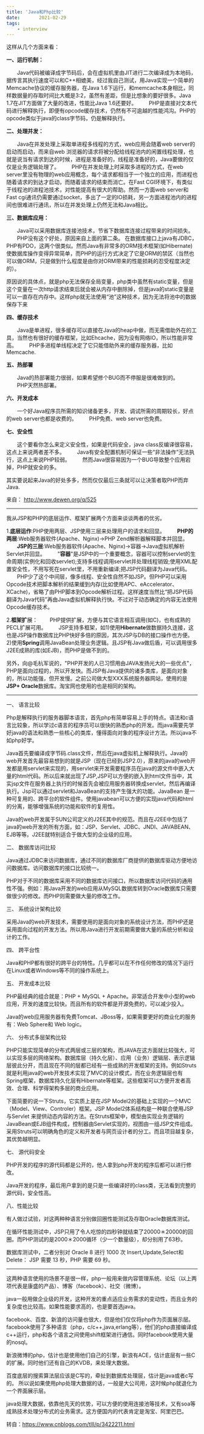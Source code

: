 ```yaml
---
title: 'Java和Php比较'
date:       2021-02-29
tags:
	- interview
---
```










这样从几个方面来看：



**一、运行机制：**

　　Java代码被编译成字节码后，会在虚拟机里由JIT进行二次编译成为本地码，据传言其执行速度可以和C++相媲美，经过我自己测试，用Java实现一个简单的Memcache协议的缓存服务器，在Java 1.6下运行，和memcache本身相比，同样数据量的存取时间比大概是3:2，虽然有差距，但是比想象的要好很多。Java 1.7在JIT方面做了大量的改进，性能比Java 1.6还要好。
　　PHP是直接对文本代码进行解释执行，即便有opcode缓存技术，仍然有不可逾越的性能鸿沟。PHP的opcode类似于java的class字节码，仍是解释执行。

**二、处理并发：**

　　Java在并发处理上采取单进程多线程的方式，web应用会随着web server的启动而启动，而来自web 浏览器的请求将被分配给线程池内的闲置线程处理，也就是说当有请求到达的时候，进程是准备好的，线程是准备好的，Java要做的仅仅是业务逻辑处理了。
　　PHP在并发处理上时采取多进程的方式，在web server里没有物理的web应用概念，每个请求都相当于一个独立的应用，而进程也随着请求的到达才启动，而随着请求的结束而消亡。在Fast CGI环境下，有类似于线程池的进程池技术，对性能提高有很大的帮助。然而一方面web server和Fast cgi通讯仍需要通过socket，多出了一定的IO损耗，另一方面进程池内的进程间也很难进行通讯，所以在并发处理上仍然无法和Java相比。

**三、数据库应用：**

　　Java可以采用数据库连接池技术，节省下数据库连接过程带来的时间损失。
　　PHP没有这个好处，原因来自上面的第二条。
在数据库接口上java有JDBC，PHP有PDO，这两个很类似。然而Java有非常多的ORM技术框架(如Hibernate)使数据库操作变得异常简单，而PHP的运行方式决定了它是ORM的禁区（当然也可以做ORM，只是做到什么程度是由你对ORM带来的性能损耗的忍受程度决定的）。

原因说的具体点，就是php无法保存全局变量，php类中虽然有static变量，但是这个变量在一次http请求结束后就会被从内存中删除掉，但是java的static变量是可以一直存在内存中。这样php就无法使用“池”这种技术，因为无法将池中的数据保存下来

**四、缓存技术**

　　Java是单进程，很多缓存可以直接在Java的heap中做，而无需借助外在的工具，当然也有很好的缓存框架，比如Ehcache，因为没有网络IO，所以性能非常高。
　　PHP多进程单线程决定了它只能借助外来的缓存服务器，比如Memcache.

**五、热部署**

　　Java的热部署能力很弱，如果希望修个BUG而不停服是很难做到的。
　　PHP天然热部署。

**六、开发成本**

　　一个好Java程序员所需的知识储备更多，开发、调试所需的周期较长，好点的web server也都是收费的。
　　PHP免费、web server也免费。

**七、安全性**

　　这个要看你怎么来定义安全性，如果是代码安全，java class反编译很容易，这点上来说两者差不多。
　　Java有安全配置机制可保证一些“非法操作”无法执行，这点上来说PHP较弱。
　　然而Java很容易因为一个BUG导致整个应用宕掉，PHP就安全的多。

其实要说起来Java的好处多多，然而仅仅最后三条就可以让决策者取PHP而弃Java.

来自： <http://www.dewen.org/q/525>

 

 

------

 

我从JSP和PHP的底层运作、框架扩展两个方面来谈谈两者的优劣。

1.**底层运作**:PHP使用两层、JSP使用三层来处理用户的请求和回显。
　　**PHP的两层**:Web服务器软件(Apache、Nginx)->PHP Zend解析器解释脚本并回显。
　　**JSP的三层**:Web服务器软件(Apache、Nginx)->容器->Java虚拟机解析Servlet并回显。
　　"**容器**"是JSP中的一个重要概念，容器可以控制servlet的生命周期(实例化和回收servlet);支持多线程调用servlet并处理线程销毁;使用XML配置安全性，不用写死在servlet里，不用重新编译;把JSP代码翻译为Java代码。
　　PHP少了这个中间层，像多线程、安全性自然不如JSP。但PHP可以采用Opcode技术把脚本解析的结果缓到内存(比如使用APC、eAccelerator、XCache)，省略了由PHP脚本到Opcode解析过程。这样速度当然比“把JSP代码翻译为Java代码”再由Java虚拟机解释执行快。不过对于动态确定的内容无法使用Opcode缓存技术。

2.**框架扩**展：
　　PHP提供扩展，方便与其它语言相互调用(如C)，也有成熟的PECL扩展可用。
　　JSP支持多框架，如1)使用**Hibernate**做数据持久连接，这也是JSP操作数据库比PHP快好多倍的原因，其次JSP与DB的接口操作也方便。2)使用**Spring**调用JavaBean处理业务逻辑。且JSP有Java做后盾，可以调用很多J2EE成熟的库(如EJB)，而PHP是做不到的。

另外，向@毛杭军说的，"PHP开发的人已习惯用由JAVA发扬光大的一些优点"，PHP是面向过程的，所以开发快。而JSP有Java提供的诸多类库，是面向对象的，所以功能强，但开发慢。之前公司做大型XXX系统服务器网站，使用的是**JSP+ Oracle**数据库。淘宝网也使用的也是相同的架构。

 

------

 

一、 语言比较

Php是解释执行的服务器脚本语言，首先php有简单容易上手的特点。语法和c语言比较象，所以学过c语言的程序员可以很快的熟悉php的开发。而java需要先学好java的语法和熟悉一些核心的类库，懂得面向对象的程序设计方法。所以java不如php好学。

Java首先要编译成字节码.class文件，然后在java虚拟机上解释执行。Java的web开发首先最容易想到的就是JSP（现在已经到JSP2.0），原来的java的web开发都是用servlet来实现的，用servlet来开发需要程序员在java的源文件中嵌入大量的html代码。所以后来就出现了JSP,JSP可以方便的嵌入到html文件当中，其实jsp文件在服务器上执行的时候首先会被应用服务器转换成servlet，然后再编译执行。Jsp可以通过servlet和JavaBean的支持产生强大的功能。JavaBean 是一种可复用的、跨平台的软件组件。使用javabean可以方便的实现java代码和html的分离，能够增强系统的功能和软件的复用性。

Java的web开发属于SUN公司定义的J2EE其中的规范。而且在J2EE中包括了java的web开发的所有方面，如：JSP、Servlet、JDBC、JNDI、JAVABEAN、EJB等等。J2EE就特别适合于做大型的企业级的应用。

二、 数据库访问比较

Java通过JDBC来访问数据库，通过不同的数据库厂商提供的数据库驱动方便地访问数据库。访问数据库的接口比较统一。

PHP对于不同的数据库采用不同的数据库访问接口，所以数据库访问代码的通用性不强。例如：用Java开发的web应用从MySQL数据库转到Oracle数据库只需要做很少的修改。而PHP则需要做大量的修改工作。

三、 系统设计架构比较

采用Java的web开发技术，需要使用的是面向对象的系统设计方法，而PHP还是采用面向过程的开发方法。所以用Java进行开发前期需要做大量的系统分析和设计的工作。

四、 跨平台性

Java和PHP都有很好的跨平台的特性。几乎都可以在不作任何修改的情况下运行在Linux或者Windows等不同的操作系统上。

五、 开发成本比较

PHP最经典的组合就是：PHP + MySQL + Apache。非常适合开发中小型的web应用，开发的速度比较快。而且所有的软件都是开源免费的，可以减少投入。

Java的web应用服务器有免费Tomcat、JBoss等，如果需要更好的商业化的服务有：Web Sphere和 Web logic。

六、 分布式多层架构比较

PHP只能实现简单的分布式两层或三层的架构，而JAVA在这方面就比较强大，可以实现多层的网络架构。数据库层（持久化层）、应用（业务）逻辑层、表示逻辑层彼此分开，而且现在不同的层都已经有一些成熟的开发框架的支持。例如Struts就是利用java的web开发技术实现了MVC的设计模式，而在业务逻辑层也有Spring框架，数据库持久化层有Hibernate等框架。这些框架可以方便开发者高效、合理、科学得架构多层的商业应用。

下面简要的说一下Struts，它实质上是在JSP Model2的基础上实现的一个MVC（Model、View、Controler）框架。JSP Model2体系结构是一种联合使用JSP 与Servlet 来提供动态内容的方法。在Struts框架中，模型由实现业务逻辑的JavaBean或EJB组件构成，控制器由Servlet实现的，视图由一组JSP文件组成。采用Struts可以明确角色的定义和开发者与网页设计者的分工。而且项目越复杂，其优势越明显。

七、 源代码安全

PHP开发的程序的源代码都是公开的，他人拿到php开发的程序后都可以进行修改。

Java开发的程序，最后用户拿到的是只是一些编译好的class类，无法看到完整的源代码，安全性高。

八、性能比较

有人做过试验，对这两种种语言分别做回圈性能测试及存取Oracle数据库测试。

在循环性能测试中，JSP只用了令人吃惊的四秒钟就结束了20000＊20000的回圈。而PHP测试的是2000＊2000循环（少一个数量级），却分别用了63秒。

数据库测试中，二者分别对 Oracle 8 进行 1000 次 Insert,Update,Select和Delete： JSP 需要 13 秒，PHP 需要 69 秒。

 

------

 

这两种语言使用的场景不是很一样，php一般用来做内容管理系统、论坛（以上两项代表是康盛的产品）、博客（facebook）、社交（微博）。

java一般用做企业级的开发，这种开发的重点适应业务需求的变动性，而且业务的复杂度也比较高。如果性能要求高的，也是要首选java。

facebook、百度、新浪的访问量也很大，但是他们仅仅将php作为页面展示层。facebook使用了多种语言（php，c/c++,java,erlang等），他们的php直接编译成c++运行，php和各个语言之间使用shift框架进行通信。同时facebook使用大量的nosql。

新浪微博的php，估计也是使用他们自己的引擎，新浪有ACE，估计底层有一些C的扩展。同时他们还有自己的KVDB，来处理大数据。

百度底层的搜索算法层应该是C写的，牵扯到数据库处理层，估计是java或者c写的。
所以说如果使用php处理大数据的话，一般是大公司用，这时候php就退化为一个界面展示层。

java处理大数据，依靠他先天的优势，可以方便的使用连接池等技术，又有soa等成熟技术处理分布式的业务需求。这方便国内的代表肯定是淘宝、阿里巴巴。

 

转自：https://www.cnblogs.com/tlll/p/3422211.html



